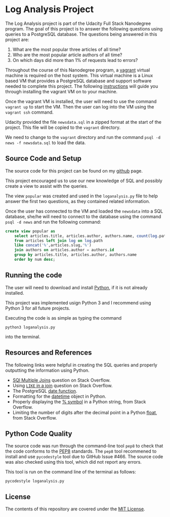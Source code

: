 # Log Analysis Project

The Log Analysis project is part of the Udacity Full Stack Nanodegree program. The goal of this project is to answer the following questions using queries to a PostgreSQL database. The questions being answered in this project are:

1. What are the most popular three articles of all time?
2. Who are the most popular article authors of all time?
3. On which days did more than 1% of requests lead to errors?

Throughout the course of this Nanodegree program, a [vagrant](https://www.vagrantup.com/) virtual machine is required on the host system. This virtual machine is a Linux based VM that provides a PostgreSQL database and support software needed to complete this project. The following [instructions](https://classroom.udacity.com/nanodegrees/nd004/parts/8d3e23e1-9ab6-47eb-b4f3-d5dc7ef27bf0/modules/bc51d967-cb21-46f4-90ea-caf73439dc59/lessons/5475ecd6-cfdb-4418-85a2-f2583074c08d/concepts/14c72fe3-e3fe-4959-9c4b-467cf5b7c3a0) will guide you through installing the vagrant VM on to your machine. 

Once the vagrant VM is installed, the user will need to use the command `vagrant up` to start the VM.
Then the user can log into the VM using the `vagrant ssh` command.

Udacity provided the file `newsdata.sql` in a zipped format at the start of the project. 
This file will be copied to the `vagrant` directory.

We need to change to the `vagrant` directory and run the command `psql -d news -f newsdata.sql` to load the data.

## Source Code and Setup

The source code for this project can be found on my [github](https://github.com/sjcorreia/log-analysis) page.

This project encouraged us to use our new knowledge of SQL and possibly create a view to assist with the queries.

The view `popular` was created and used in the `loganalysis.py` file to help answer the first two questions, as they contained related information.

Once the user has connected to the VM and loaded the `newsdata` into a SQL database, she/he will need to connect to the database using the command `psql -d news` and run the following command:

```sql
create view popular as
	select articles.title, articles.author, authors.name, count(log.path) as num
	from articles left join log on log.path
	like concat('%',articles.slug,'%')
	join authors on articles.author = authors.id
	group by articles.title, articles.author, authors.name
	order by num desc;
```

## Running the code

The user will need to download and install [Python](https://www.python.org/downloads/), if it is not already installed.

This project was implemented usign Python 3 and I recommend using Python 3 for all future projects.

Executing the code is as simple as typing the command

	python3 loganalysis.py

into the terminal.

## Resources and References

The following links were helpful in creating the SQL queries and properly outputting the information using Python.

* [SQl Multiple Joins](https://stackoverflow.com/questions/8974328/mysql-multiple-joins-in-one-query) question on Stack Overflow.
* Using [`LIKE` in a join](https://stackoverflow.com/questions/1386166/how-to-use-a-like-with-a-join-in-sql) question on Stack Overflow.
* The PostgreSQL [date function](https://www.postgresql.org/docs/9.0/static/functions-datetime.html).
* Formatting for the [datetime](https://docs.python.org/2/library/datetime.html#strftime-and-strptime-behavior) object in Python.
* Properly displaying the [% symbol](https://stackoverflow.com/questions/10678229/how-can-i-selectively-escape-percent-in-python-strings) in a Python string, from Stack Overflow.
* Limiting the number of digits after the decimal point in a Python [float](https://stackoverflow.com/questions/455612/limiting-floats-to-two-decimal-points), from Stack Overflow.

## Python Code Quality

The source code was run through the command-line tool `pep8` to check that the code conforms to the [PEP8](https://www.python.org/dev/peps/pep-0008/) standards. The `pep8` tool recommened to install and use `pycodestyle` tool due to GitHub Issue #466. The source code was also checked using this tool, which did not report any errors.

This tool is run on the command line of the terminal as follows:

	pycodestyle loganalysis.py


## License

The contents of this repository are covered under the [MIT License](LICENSE).
